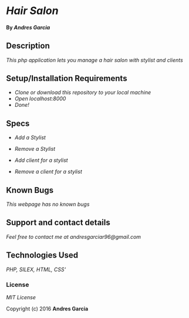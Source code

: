# _Hair Salon_

#### By _**Andres Garcia**_

## Description

_This php application lets you manage a hair salon with stylist and clients_


## Setup/Installation Requirements

* _Clone or download this repository to your local machine_
* _Open localhost:8000_
* _Done!_

## Specs

* _Add a Stylist_

* _Remove a Stylist_

* _Add client for a stylist_

* _Remove a client for a stylist_


## Known Bugs

_This webpage has no known bugs_

## Support and contact details

_Feel free to contact me at andresgarciar96@gmail.com_

## Technologies Used

_PHP, SILEX, HTML, CSS'_

### License

*MIT License*

Copyright (c) 2016 **Andres Garcia**
